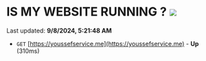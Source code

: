# IS MY WEBSITE RUNNING ? [![](https://img.shields.io/static/v1?label=Sponsor&message=%E2%9D%A4&logo=GitHub&color=%23fe8e86)](https://github.com/sponsors/Youssef-Lehmam)

Last updated: **9/8/2024, 5:21:48 AM**

- `GET` [https://youssefservice.me](https://youssefservice.me) - **Up** (310ms)
